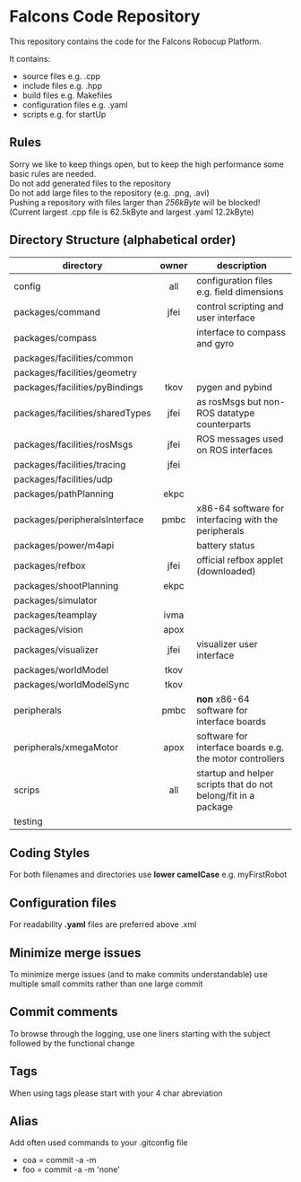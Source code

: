 # Falcons Code Repository

This repository contains the code for the Falcons Robocup Platform.

It contains:

* source files e.g. .cpp
* include files e.g. .hpp
* build files e.g. Makefiles
* configuration files e.g. .yaml
* scripts e.g. for startUp

## Rules
Sorry we like to keep things open, but to keep the high performance some basic rules are needed.  
Do not add generated files to the repository  
Do not add large files to the repository (e.g. .png, .avi)  
Pushing a repository with files larger than *256kByte* will be blocked!  
(Current largest .cpp file is 62.5kByte and largest .yaml 12.2kByte)  

## Directory Structure (alphabetical order)

| directory | owner | description |
| --- |:---:| --- |
| config | all | configuration files e.g. field dimensions |
| packages/command | jfei | control scripting and user interface |
| packages/compass | | interface to compass and gyro |
| packages/facilities/common | | |
| packages/facilities/geometry | | |
| packages/facilities/pyBindings | tkov | pygen and pybind |
| packages/facilities/sharedTypes | jfei | as rosMsgs but non-ROS datatype counterparts |
| packages/facilities/rosMsgs | jfei | ROS messages used on ROS interfaces |
| packages/facilities/tracing | jfei | |
| packages/facilities/udp | | |
| packages/pathPlanning | ekpc | |
| packages/peripheralsInterface | pmbc | x86-64 software for interfacing with the peripherals |
| packages/power/m4api | | battery status |
| packages/refbox | jfei | official refbox applet (downloaded) |
| packages/shootPlanning | ekpc | |
| packages/simulator | | |
| packages/teamplay | ivma | |
| packages/vision | apox | |
| packages/visualizer | jfei | visualizer user interface |
| packages/worldModel | tkov | |
| packages/worldModelSync | tkov | |
| peripherals | pmbc | **non** x86-64 software for interface boards |
| peripherals/xmegaMotor | apox | software for interface boards e.g. the motor controllers |
| scrips | all | startup and helper scripts that do not belong/fit in a package |
| testing | | |

## Coding Styles
For both filenames and directories use **lower camelCase** e.g. myFirstRobot

## Configuration files
For readability **.yaml** files are preferred above .xml

## Minimize merge issues
To minimize merge issues (and to make commits understandable) use multiple small commits rather than one large commit

## Commit comments
To browse through the logging, use one liners starting with the subject followed by the functional change

## Tags
When using tags please start with your 4 char abreviation

## Alias
Add often used commands to your .gitconfig file

* coa = commit -a -m
* foo = commit -a -m 'none'

